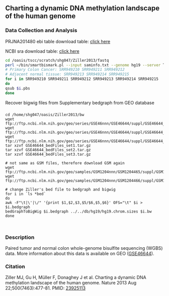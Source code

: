 ## Charting a dynamic DNA methylation landscape of the human genome

### Data Collection and Analysis

PRJNA201480 ebi table download table: [click here](http://www.ebi.ac.uk/ena/data/view/PRJNA201480)

NCBI sra download table: [click here](http://www.ncbi.nlm.nih.gov/sra/?term=SRP028600)

```bash
cd /oasis/tscc/scratch/shg047/Ziller2013/fastq
perl ~/bin/smartbismark.pl --input saminfo.txt --genome hg19 --server TSCC --submit no --queue hotel
# Primary Colon Cancer: SRR949210 SRR949211 SRR949212 
# Adjacent normal tissue: SRR949213 SRR949214 SRR949215
for i in SRR949210 SRR949211 SRR949212 SRR949213 SRR949214 SRR949215
do
qsub $i.pbs
done
```
Recover bigwig files from Supplementary bedgraph from GEO database
### 
```{bash}
cd /home/shg047/oasis/Ziller2013/bw
wget ftp://ftp.ncbi.nlm.nih.gov/geo/series/GSE46nnn/GSE46644/suppl/GSE46644_bedFiles_set1.tar.gz  
wget ftp://ftp.ncbi.nlm.nih.gov/geo/series/GSE46nnn/GSE46644/suppl/GSE46644_bedFiles_set2.tar.gz
wget ftp://ftp.ncbi.nlm.nih.gov/geo/series/GSE46nnn/GSE46644/suppl/GSE46644_bedFiles_set3.tar.gz
tar xzvf GSE46644_bedFiles_set1.tar.gz  
tar xzvf GSE46644_bedFiles_set2.tar.gz  
tar xzvf GSE46644_bedFiles_set3.tar.gz  

# not same as GSM files, therefore download GSM again
wget ftp://ftp.ncbi.nlm.nih.gov/geo/samples/GSM1204nnn/GSM1204465/suppl/GSM1204465_BiSeq_cpgMethylation_BioSam_1120_Colon_Primary_Tumor.BiSeq.bed.gz
wget ftp://ftp.ncbi.nlm.nih.gov/geo/samples/GSM1204nnn/GSM1204466/suppl/GSM1204466_BiSeq_cpgMethylation_BioSam_1121_Colon_Adjacent_Normal.BiSeq.bed.gz

# change Ziller's bed file to bedgraph and bigwig
for i in `ls *bed`
do
awk -F"\t|\'|\/" '{print $1,$2,$3,$5/$6,$5,$6}' OFS="\t" $i > $i.bedgraph
bedGraphToBigWig $i.bedgraph ../../db/hg19/hg19.chrom.sizes $i.bw
done



```

### Description

Paired tumor and normal colon whole-genome bisulfite sequencing (WGBS) data. More information about this data is available on GEO ([GSE46644](https://www.ncbi.nlm.nih.gov/geo/query/acc.cgi?acc=GSE46644)). 

### Citation

Ziller MJ, Gu H, Müller F, Donaghey J et al. Charting a dynamic DNA methylation landscape of the human genome. Nature 2013 Aug 22;500(7463):477-81. PMID: [23925113](https://www.ncbi.nlm.nih.gov/pubmed/23925113)

